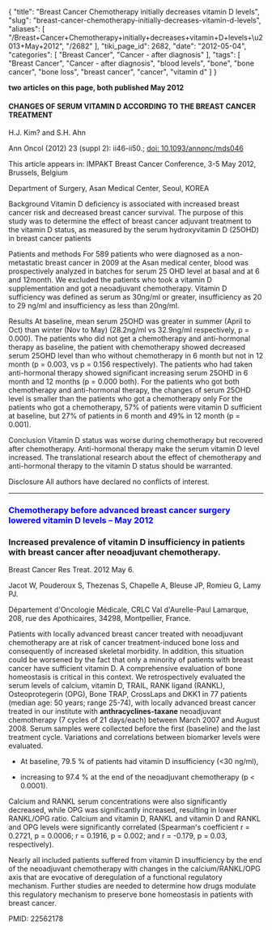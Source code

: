 {
    "title": "Breast Cancer Chemotherapy initially decreases vitamin D levels",
    "slug": "breast-cancer-chemotherapy-initially-decreases-vitamin-d-levels",
    "aliases": [
        "/Breast+Cancer+Chemotherapy+initially+decreases+vitamin+D+levels+\u2013+May+2012",
        "/2682"
    ],
    "tiki_page_id": 2682,
    "date": "2012-05-04",
    "categories": [
        "Breast Cancer",
        "Cancer - after diagnosis"
    ],
    "tags": [
        "Breast Cancer",
        "Cancer - after diagnosis",
        "blood levels",
        "bone",
        "bone cancer",
        "bone loss",
        "breast cancer",
        "cancer",
        "vitamin d"
    ]
}


**two articles on this page, both published May 2012** 

#### CHANGES OF SERUM VITAMIN D ACCORDING TO THE BREAST CANCER TREATMENT

H.J. Kim? and S.H. Ahn

Ann Oncol (2012) 23 (suppl 2): ii46-ii50.; [doi: 10.1093/annonc/mds046](https://doi.org/10.1093/annonc/mds046)

This article appears in: IMPAKT Breast Cancer Conference, 3-5 May 2012, Brussels, Belgium

Department of Surgery, Asan Medical Center, Seoul, KOREA

Background Vitamin D deficiency is associated with increased breast cancer risk and decreased breast cancer survival. The purpose of this study was to determine the effect of breast cancer adjuvant treatment to the vitamin D status, as measured by the serum hydroxyvitamin D (25OHD) in breast cancer patients

Patients and methods For 589 patients who were diagnosed as a non-metastatic breast cancer in 2009 at the Asan medical center, blood was prospectively analyzed in batches for serum 25 OHD level at basal and at 6 and 12month. We excluded the patients who took a vitamin D supplementation and got a neoadjuvant chemotherapy. Vitamin D sufficiency was defined as serum as 30ng/ml or greater, insufficiency as 20 to 29 ng/ml and insufficiency as less than 20ng/ml.

Results At baseline, mean serum 25OHD was greater in summer (April to Oct) than winter (Nov to May) (28.2ng/ml vs 32.9ng/ml respectively, p = 0.000). The patients who did not get a chemotherapy and anti-hormonal therapy as baseline, the patient with chemotherapy showed decreased serum 25OHD level than who without chemotherapy in 6 month but not in 12 month (p = 0.003, vs p = 0.156 respectively). The patients who had taken anti-hormonal therapy showed significant increasing serum 25OHD in 6 month and 12 months (p = 0.000 both). For the patients who got both chemotherapy and anti-hormonal therapy, the changes of serum 25OHD level is smaller than the patients who got a chemotherapy only For the patients who got a chemotherapy, 57% of patients were vitamin D sufficient at baseline, but 27% of patients in 6 month and 49% in 12 month (p = 0.001).

Conclusion Vitamin D status was worse during chemotherapy but recovered after chemotherapy. Anti-hormonal therapy make the serum vitamin D level increased. The translational research about the effect of chemotherapy and anti-hormonal therapy to the vitamin D status should be warranted.

Disclosure All authors have declared no conflicts of interest.

- - - - - - - -  

### <span style="color:#00F;">Chemotherapy before advanced breast cancer surgery lowered vitamin D levels – May 2012 </span>

### Increased prevalence of vitamin D insufficiency in patients with breast cancer after neoadjuvant chemotherapy.

Breast Cancer Res Treat. 2012 May 6. 

Jacot W, Pouderoux S, Thezenas S, Chapelle A, Bleuse JP, Romieu G, Lamy PJ.

Département d'Oncologie Médicale, CRLC Val d'Aurelle-Paul Lamarque, 208, rue des Apothicaires, 34298, Montpellier, France.

Patients with locally advanced breast cancer treated with neoadjuvant chemotherapy are at risk of cancer treatment-induced bone loss and consequently of increased skeletal morbidity. In addition, this situation could be worsened by the fact that only a minority of patients with breast cancer have sufficient vitamin D. A comprehensive evaluation of bone homeostasis is critical in this context. We retrospectively evaluated the serum levels of calcium, vitamin D, TRAIL, RANK ligand (RANKL), Osteoprotegerin (OPG), Bone TRAP, CrossLaps and DKK1 in 77 patients (median age: 50 years; range 25-74), with locally advanced breast cancer treated in our institute with  **anthracyclines-taxane**  neoadjuvant chemotherapy (7 cycles of 21 days/each) between March 2007 and August 2008. Serum samples were collected before the first (baseline) and the last treatment cycle. Variations and correlations between biomarker levels were evaluated. 

* At baseline, 79.5 % of patients had vitamin D insufficiency (<30 ng/ml), 

* increasing to 97.4 % at the end of the neoadjuvant chemotherapy (p < 0.0001). 

Calcium and RANKL serum concentrations were also significantly decreased, while OPG was significantly increased, resulting in lower RANKL/OPG ratio. Calcium and vitamin D, RANKL and vitamin D and RANKL and OPG levels were significantly correlated (Spearman's coefficient r = 0.2721, p = 0.0006; r = 0.1916, p = 0.002; and r = -0.179, p = 0.03, respectively). 

Nearly all included patients suffered from vitamin D insufficiency by the end of the neoadjuvant chemotherapy with changes in the calcium/RANKL/OPG axis that are evocative of deregulation of a functional regulatory mechanism. Further studies are needed to determine how drugs modulate this regulatory mechanism to preserve bone homeostasis in patients with breast cancer.

PMID: 22562178